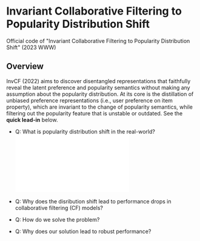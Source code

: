 # Invariant Collaborative Filtering to Popularity Distribution Shift
Official code of "Invariant Collaborative Filtering to Popularity Distribution Shift" (2023 WWW)

## Overview
InvCF (2022) aims to discover disentangled representations that faithfully reveal the latent preference and popularity semantics without making any assumption about the popularity distribution. At its core is the distillation of unbiased preference representations (i.e., user preference on item property), which are invariant to the change of popularity semantics, while filtering out the popularity feature that is unstable or outdated.
See the **quick lead-in** below.

- Q: What is popularity distribution shift in the real-world? 
![Visualization of real-world popularity distribution shifts, where both 𝑃𝑡𝑒𝑠𝑡 and 𝑃𝑡𝑒𝑠𝑡 are possible to occur but areunpredictable and unmeasurable.](Intro.pdf)
* Q: Why does the disribution shift lead to performance drops in collaborative filtering (CF) models?
+ Q: How do we solve the problem?
* Q: Why does our solution lead to robust performance?
